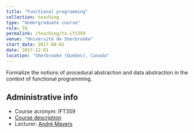 ```yaml
---
title: "Functional programming"
collection: teaching
type: "Undergraduate course"
role: TA
permalink: /teaching/ta-ift359
venue: "Université de Sherbrooke"
start_date: 2017-08-01
date: 2017-12-01
location: "Sherbrooke (Québec), Canada"
---
```


Formalize the notions of procedural abstraction and data abstraction in the context of functional programming.

## Administrative info
- Course acronym: IFT359
- [Course description](https://www.usherbrooke.ca/admission/fiches-cours/IFT359)
- Lecturer: [André Mayers](https://info.usherbrooke.ca/amayers/)
